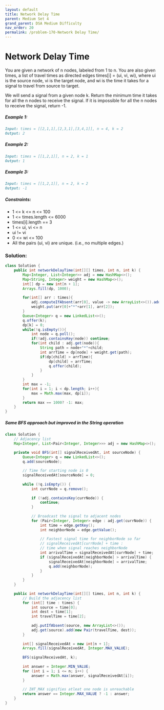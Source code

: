 ```yaml
---
layout: default
title: Network Delay Time
parent: Medium Set 4
grand_parent: DSA Medium Difficulty
nav_order: 20
permalink: /problem-170-Network Delay Time/
---
```

# Network Delay Time
You are given a network of n nodes, labeled from 1 to n. You are also given times, a list of travel times as directed edges times[i] = (ui, vi, wi), where ui is the source node, vi is the target node, and wi is the time it takes for a signal to travel from source to target.

We will send a signal from a given node k. Return the minimum time it takes for all the n nodes to receive the signal. If it is impossible for all the n nodes to receive the signal, return -1.

##### Example 1:

```markdown
Input: times = [[2,1,1],[2,3,1],[3,4,1]], n = 4, k = 2
Output: 2
```
##### Example 2:
````markdown
Input: times = [[1,2,1]], n = 2, k = 1
Output: 1
````
##### Example 3:
```markdown
Input: times = [[1,2,1]], n = 2, k = 2
Output: -1
```
##### Constraints:
* 1 <= k <= n <= 100
* 1 <= times.length <= 6000
* times[i].length == 3
* 1 <= ui, vi <= n
* ui != vi
* 0 <= wi <= 100
* All the pairs (ui, vi) are unique. (i.e., no multiple edges.)

### Solution:
```java
class Solution {
    public int networkDelayTime(int[][] times, int n, int k) {
        Map<Integer, List<Integer>> adj = new HashMap<>();
        Map<String, Integer> weight = new HashMap<>();
        int[] dp = new int[n + 1];
        Arrays.fill(dp, 1000);
        
        for(int[] arr : times){
            adj.computeIfAbsent(arr[0], value -> new ArrayList<>()).add(arr[1]);
            weight.put(arr[0]+"*"+arr[1], arr[2]);
        }
        Queue<Integer> q = new LinkedList<>();
        q.offer(k);
        dp[k] = 0;
        while(!q.isEmpty()){
            int node = q.poll();
            if(!adj.containsKey(node)) continue;
            for(int child : adj.get(node)){
                String path = node+"*"+child;
                int arrTime = dp[node] + weight.get(path);
                if(dp[child] > arrTime){
                    dp[child] = arrTime;
                    q.offer(child);
                } 
            }
        }
        int max = -1;
        for(int i = 1; i < dp.length; i++){
            max = Math.max(max, dp[i]);
        }
        return max == 1000? -1: max;
    }
}
```
##### Same BFS approach but improved in the String operation
```java
class Solution {
    // Adjacency list
    Map<Integer, List<Pair<Integer, Integer>>> adj = new HashMap<>();

    private void BFS(int[] signalReceivedAt, int sourceNode) {
        Queue<Integer> q = new LinkedList<>();
        q.add(sourceNode);
        
        // Time for starting node is 0
        signalReceivedAt[sourceNode] = 0;
        
        while (!q.isEmpty()) {
            int currNode = q.remove();
            
            if (!adj.containsKey(currNode)) {
                continue;
            }
            
            // Broadcast the signal to adjacent nodes
            for (Pair<Integer, Integer> edge : adj.get(currNode)) {
                int time = edge.getKey();
                int neighborNode = edge.getValue();
                
                // Fastest signal time for neighborNode so far
                // signalReceivedAt[currNode] + time : 
                // time when signal reaches neighborNode
                int arrivalTime = signalReceivedAt[currNode] + time;
                if (signalReceivedAt[neighborNode] > arrivalTime) {
                    signalReceivedAt[neighborNode] = arrivalTime;
                    q.add(neighborNode);
                }
            }
        }
    }
    
    public int networkDelayTime(int[][] times, int n, int k) {
        // Build the adjacency list
        for (int[] time : times) {
            int source = time[0];
            int dest = time[1];
            int travelTime = time[2];
            
            adj.putIfAbsent(source, new ArrayList<>());
            adj.get(source).add(new Pair(travelTime, dest));
        }
        
        int[] signalReceivedAt = new int[n + 1];
        Arrays.fill(signalReceivedAt, Integer.MAX_VALUE);
        
        BFS(signalReceivedAt, k);
        
        int answer = Integer.MIN_VALUE;
        for (int i = 1; i <= n; i++) {
            answer = Math.max(answer, signalReceivedAt[i]);
        }
        
        // INT_MAX signifies atleat one node is unreachable
        return answer == Integer.MAX_VALUE ? -1 : answer;
    }
}
```
